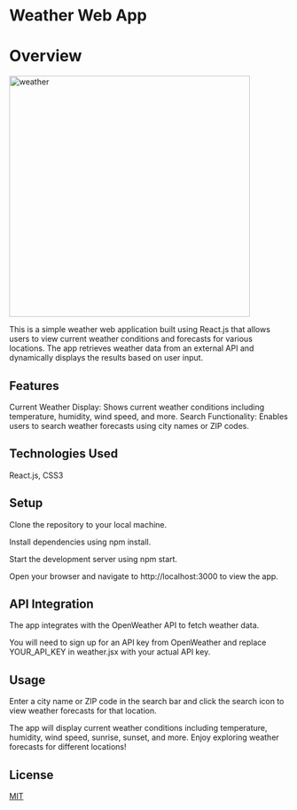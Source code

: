 # Weather Web App

# Overview
<img width="434" alt="weather" src="https://github.com/asm2212/afronex-task-2/assets/146835831/2cd843f1-6183-45f2-9610-275733e83990">

This is a simple weather web application built using React.js that allows users to view current weather conditions and forecasts for various locations. The app retrieves weather data from an external API and dynamically displays the results based on user input.

## Features

Current Weather Display: Shows current weather conditions including temperature, humidity, wind speed, and more.
Search Functionality: Enables users to search weather forecasts using city names or ZIP codes.

## Technologies Used

React.js,
CSS3

## Setup

Clone the repository to your local machine.

Install dependencies using npm install.

Start the development server using npm start.

Open your browser and navigate to http://localhost:3000 to view the app.

## API Integration
The app integrates with the OpenWeather API to fetch weather data.

 You will need to sign up for an API key from OpenWeather and replace YOUR_API_KEY in weather.jsx with your actual API key.

## Usage
Enter a city name or ZIP code in the search bar and  click the search icon to view weather forecasts for that location.

The app will display current weather conditions including temperature, humidity, wind speed, sunrise, sunset, and more.
Enjoy exploring weather forecasts for different locations!

## License

[MIT](https://choosealicense.com/licenses/mit/)
